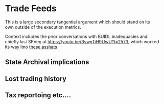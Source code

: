 # Trade Feeds

This is a large secondary tangential argument which should stand on its own outside of the execution metrics.

Context includes the prior conversations with BUIDL inadequacies and chiefly last SFVeg at https://youtu.be/3swgTiH9UwU?t=2573,
which worked its way itno [these asshats](https://x.com/JFWooten4/status/1847005524325511600)

## State Archival implications

## Lost trading history

## Tax reportoing etc.... 
